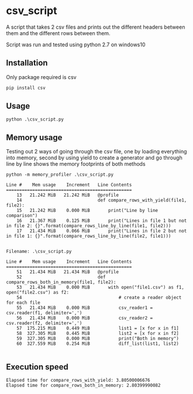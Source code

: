 # csv_script

A script that takes 2 csv files and prints out the different headers between them and the different rows between them.

Script was run and tested using python 2.7 on windows10

## Installation

Only package required is csv

```bash
pip install csv
```

## Usage

```
python .\csv_script.py
```

## Memory usage

Testing out 2 ways of going through the csv file, one by loading everything into memory, second by using yield to create a generator and go through line by line shows the memory footprints of both methods

```
python -m memory_profiler .\csv_script.py

Line #    Mem usage    Increment   Line Contents
================================================
    13   21.242 MiB   21.242 MiB   @profile
    14                             def compare_rows_with_yield(file1, file2):
    15   21.242 MiB    0.000 MiB       print("Line by line comparison")
    16   21.367 MiB    0.125 MiB       print("Lines in file 1 but not in file 2: {}".format(compare_rows_line_by_line(file1, file2)))
    17   21.434 MiB    0.066 MiB       print("Lines in file 2 but not in file 1: {}".format(compare_rows_line_by_line(file2, file1)))


Filename: .\csv_script.py

Line #    Mem usage    Increment   Line Contents
================================================
    51   21.434 MiB   21.434 MiB   @profile
    52                             def compare_rows_both_in_memory(file1, file2):
    53   21.434 MiB    0.000 MiB       with open("file1.csv") as f1, open("file2.csv") as f2:
    54                                     # create a reader object for each file
    55   21.434 MiB    0.000 MiB           csv_reader1 = csv.reader(f1, delimiter=',')
    56   21.434 MiB    0.000 MiB           csv_reader2 = csv.reader(f2, delimiter=',')
    57  175.215 MiB    0.449 MiB           list1 = [x for x in f1]
    58  327.305 MiB    0.445 MiB           list2 = [x for x in f2]
    59  327.305 MiB    0.000 MiB           print("Both in memory")
    60  327.559 MiB    0.254 MiB           diff_list(list1, list2)
    
 ```
 
 ## Execution speed
 ```
 Elapsed time for compare_rows_with_yield: 3.80500006676
 Elapsed time for compare_rows_both_in_memory: 2.80399990082
 ```